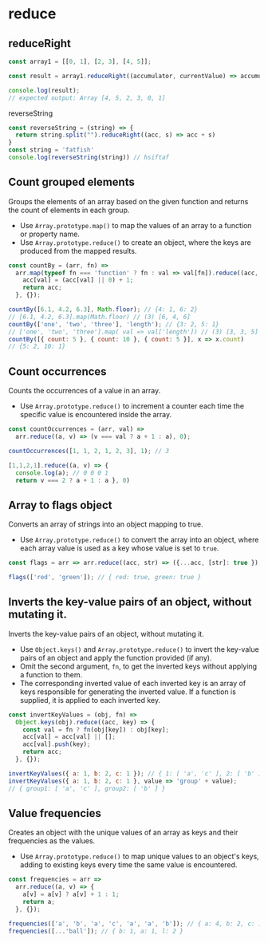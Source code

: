 # reduce

## reduceRight

```js
const array1 = [[0, 1], [2, 3], [4, 5]];

const result = array1.reduceRight((accumulator, currentValue) => accumulator.concat(currentValue));

console.log(result);
// expected output: Array [4, 5, 2, 3, 0, 1]
```

reverseString

```js
const reverseString = (string) => {
  return string.split("").reduceRight((acc, s) => acc + s)
}
const string = 'fatfish'
console.log(reverseString(string)) // hsiftaf
```

## Count grouped elements

Groups the elements of an array based on the given function and returns the count of elements in each group.

- Use `Array.prototype.map()` to map the values of an array to a function or property name.
- Use `Array.prototype.reduce()` to create an object, where the keys are produced from the mapped results.

```js
const countBy = (arr, fn) =>
  arr.map(typeof fn === 'function' ? fn : val => val[fn]).reduce((acc, val) => {
    acc[val] = (acc[val] || 0) + 1;
    return acc;
  }, {});
```

```js
countBy([6.1, 4.2, 6.3], Math.floor); // {4: 1, 6: 2}
// [6.1, 4.2, 6.3].map(Math.floor) // (3) [6, 4, 6]
countBy(['one', 'two', 'three'], 'length'); // {3: 2, 5: 1}
// ['one', 'two', 'three'].map( val => val['length']) // (3) [3, 3, 5]
countBy([{ count: 5 }, { count: 10 }, { count: 5 }], x => x.count)
// {5: 2, 10: 1}
```

## Count occurrences

Counts the occurrences of a value in an array.

- Use `Array.prototype.reduce()` to increment a counter each time the specific value is encountered inside the array.

```js
const countOccurrences = (arr, val) =>
  arr.reduce((a, v) => (v === val ? a + 1 : a), 0);
```

```js
countOccurrences([1, 1, 2, 1, 2, 3], 1); // 3

[1,1,2,1].reduce((a, v) => { 
  console.log(a); // 0 0 0 1
  return v === 2 ? a + 1 : a }, 0)
```

## Array to flags object

Converts an array of strings into an object mapping to true.

- Use `Array.prototype.reduce()` to convert the array into an object, where each array value is used as a key whose value is set to `true`.

```js
const flags = arr => arr.reduce((acc, str) => ({...acc, [str]: true }), {});
```

```js
flags(['red', 'green']); // { red: true, green: true }
```

## Inverts the key-value pairs of an object, without mutating it.

Inverts the key-value pairs of an object, without mutating it.

- Use `Object.keys()` and `Array.prototype.reduce()` to invert the key-value pairs of an object and apply the function provided (if any).
- Omit the second argument, `fn`, to get the inverted keys without applying a function to them.
- The corresponding inverted value of each inverted key is an array of keys responsible for generating the inverted value. If a function is supplied, it is applied to each inverted key.

```js
const invertKeyValues = (obj, fn) =>
  Object.keys(obj).reduce((acc, key) => {
    const val = fn ? fn(obj[key]) : obj[key];
    acc[val] = acc[val] || [];
    acc[val].push(key);
    return acc;
  }, {});
```

```js
invertKeyValues({ a: 1, b: 2, c: 1 }); // { 1: [ 'a', 'c' ], 2: [ 'b' ] }
invertKeyValues({ a: 1, b: 2, c: 1 }, value => 'group' + value);
// { group1: [ 'a', 'c' ], group2: [ 'b' ] }
```

## Value frequencies

Creates an object with the unique values of an array as keys and their frequencies as the values.

- Use `Array.prototype.reduce()` to map unique values to an object's keys, adding to existing keys every time the same value is encountered.

```js
const frequencies = arr =>
  arr.reduce((a, v) => {
    a[v] = a[v] ? a[v] + 1 : 1;
    return a;
  }, {});
```

```js
frequencies(['a', 'b', 'a', 'c', 'a', 'a', 'b']); // { a: 4, b: 2, c: 1 }
frequencies([...'ball']); // { b: 1, a: 1, l: 2 }
```